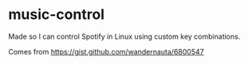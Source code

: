 music-control
=============

Made so I can control Spotify in Linux using custom key combinations.

Comes from https://gist.github.com/wandernauta/6800547
